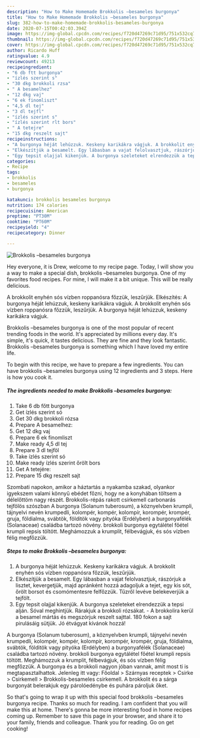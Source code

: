```yaml
---
description: "How to Make Homemade Brokkolis –besameles burgonya"
title: "How to Make Homemade Brokkolis –besameles burgonya"
slug: 382-how-to-make-homemade-brokkolis-besameles-burgonya
date: 2020-07-15T00:42:03.394Z
image: https://img-global.cpcdn.com/recipes/f720d47269c71d95/751x532cq70/brokkolis-besameles-burgonya-recept-foto.jpg
thumbnail: https://img-global.cpcdn.com/recipes/f720d47269c71d95/751x532cq70/brokkolis-besameles-burgonya-recept-foto.jpg
cover: https://img-global.cpcdn.com/recipes/f720d47269c71d95/751x532cq70/brokkolis-besameles-burgonya-recept-foto.jpg
author: Ricardo Huff
ratingvalue: 4.9
reviewcount: 49213
recipeingredient:
- "6 db ftt burgonya"
- "ízlés szerint s"
- "30 dkg brokkoli rzsa"
- " A besamelhez"
- "12 dkg vaj"
- "6 ek finomliszt"
- "4,5 dl tej"
- "3 dl tejfl"
- "ízlés szerint s"
- "ízlés szerint rlt bors"
- " A tetejre"
- "15 dkg reszelt sajt"
recipeinstructions:
- "A burgonya héját lehúzzuk. Keskeny karikákra vágjuk. A brokkolit enyhén sós vízben roppanósra főzzük, leszűrjük."
- "Elkészítjük a besamelt. Egy lábasban a vajat felolvasztjuk, rászórjuk a lisztet, kevergetjük, majd apránként hozzá adagoljuk a tejet, egy kis sót, őrölt borsot és csomómentesre felfőzzük. Tűzről levéve belekeverjük a tejfölt."
- "Egy tepsit olajjal kikenjük. A burgonya szeleteket elrendezzük a tepsi alján. Sóval meghintjük. Rárakjuk a brokkoli rózsákat. A brokkolira kerül a besamel mártás és megszórjuk reszelt sajttal. 180 fokon a sajt pirulásáig sütjük. Jó étvágyat kívánok hozzá!"
categories:
- Recipe
tags:
- brokkolis
- besameles
- burgonya

katakunci: brokkolis besameles burgonya 
nutrition: 174 calories
recipecuisine: American
preptime: "PT30M"
cooktime: "PT60M"
recipeyield: "4"
recipecategory: Dinner

---
```



![Brokkolis –besameles burgonya](https://img-global.cpcdn.com/recipes/f720d47269c71d95/751x532cq70/brokkolis-besameles-burgonya-recept-foto.jpg)

Hey everyone, it is Drew, welcome to my recipe page. Today, I will show you a way to make a special dish, brokkolis –besameles burgonya. One of my favorites food recipes. For mine, I will make it a bit unique. This will be really delicious.

A brokkolit enyhén sós vízben roppanósra főzzük, leszűrjük. Elkészítés: A burgonya héját lehúzzuk, keskeny karikákra vágjuk. A brokkolit enyhén sós vízben roppanósra főzzük, leszűrjük. A burgonya héját lehúzzuk, keskeny karikákra vágjuk.

Brokkolis –besameles burgonya is one of the most popular of recent trending foods in the world. It's appreciated by millions every day. It's simple, it's quick, it tastes delicious. They are fine and they look fantastic. Brokkolis –besameles burgonya is something which I have loved my entire life.


To begin with this recipe, we have to prepare a few ingredients. You can have brokkolis –besameles burgonya using 12 ingredients and 3 steps. Here is how you cook it.

<!--inarticleads1-->

##### The ingredients needed to make Brokkolis –besameles burgonya:

1. Take 6 db főtt burgonya
1. Get ízlés szerint só
1. Get 30 dkg brokkoli rózsa
1. Prepare  A besamelhez:
1. Get 12 dkg vaj
1. Prepare 6 ek finomliszt
1. Make ready 4,5 dl tej
1. Prepare 3 dl tejföl
1. Take ízlés szerint só
1. Make ready ízlés szerint őrölt bors
1. Get  A tetejére:
1. Prepare 15 dkg reszelt sajt


Szombati napokon, amikor a háztartás a nyakamba szakad, olyankor igyekszem valami könnyű ebédet főzni, hogy ne a konyhában töltsem a délelőttöm nagy részét. Brokkolis-répás rakott csirkemell carbonarás tejfölös szószban A burgonya (Solanum tuberosum), a köznyelvben krumpli, tájnyelvi nevén krumpedli, kolompér, kompér, kolompír, korompér, krompér, gruja, földialma, svábtök, földitök vagy pityóka (Erdélyben) a burgonyafélék (Solanaceae) családba tartozó növény. brokkoli burgonya egytálétel főétel krumpli repsis töltött. Meghámozzuk a krumplit, félbevágjuk, és sós vízben félig megfőzzük. 

<!--inarticleads2-->

##### Steps to make Brokkolis –besameles burgonya:

1. A burgonya héját lehúzzuk. Keskeny karikákra vágjuk. A brokkolit enyhén sós vízben roppanósra főzzük, leszűrjük.
1. Elkészítjük a besamelt. Egy lábasban a vajat felolvasztjuk, rászórjuk a lisztet, kevergetjük, majd apránként hozzá adagoljuk a tejet, egy kis sót, őrölt borsot és csomómentesre felfőzzük. Tűzről levéve belekeverjük a tejfölt.
1. Egy tepsit olajjal kikenjük. A burgonya szeleteket elrendezzük a tepsi alján. Sóval meghintjük. Rárakjuk a brokkoli rózsákat. - A brokkolira kerül a besamel mártás és megszórjuk reszelt sajttal. 180 fokon a sajt pirulásáig sütjük. Jó étvágyat kívánok hozzá!


A burgonya (Solanum tuberosum), a köznyelvben krumpli, tájnyelvi nevén krumpedli, kolompér, kompér, kolompír, korompér, krompér, gruja, földialma, svábtök, földitök vagy pityóka (Erdélyben) a burgonyafélék (Solanaceae) családba tartozó növény. brokkoli burgonya egytálétel főétel krumpli repsis töltött. Meghámozzuk a krumplit, félbevágjuk, és sós vízben félig megfőzzük. A burgonya és a brokkoli nagyon jóban vannak, amit most ti is megtapasztalhattok. Jelenleg itt vagy: Főoldal &gt; Szárnyas receptek &gt; Csirke &gt; Csirkemell &gt; Brokkolis-besameles csirkemell. A brokkolit és a sárga burgonyát belerakjuk egy párolóedénybe és puhára pároljuk őket. 

So that's going to wrap it up with this special food brokkolis –besameles burgonya recipe. Thanks so much for reading. I am confident that you will make this at home. There's gonna be more interesting food in home recipes coming up. Remember to save this page in your browser, and share it to your family, friends and colleague. Thank you for reading. Go on get cooking!
